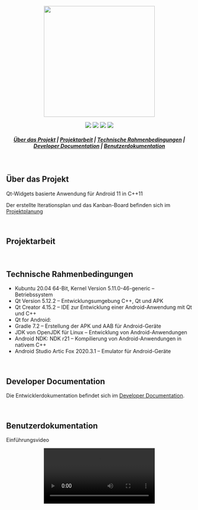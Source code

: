 <p align="center">
<img src=https://user-images.githubusercontent.com/73216174/159570527-90ec47d9-d854-4681-b172-6cd6dca882ef.svg height="300">
</p>

<p align="center">
<img src=https://img.shields.io/badge/Qt-%23217346.svg?style=for-the-badge&logo=Qt&logoColor=white>
<img src=https://img.shields.io/badge/c++-%2300599C.svg?style=for-the-badge&logo=c%2B%2B&logoColor=white>
<img src=https://img.shields.io/badge/Android-3DDC84?style=for-the-badge&logo=android&logoColor=white>
<img src=https://img.shields.io/badge/-KUbuntu-%230079C1?style=for-the-badge&logo=kubuntu&logoColor=white>
</p>



<h5 align="center">
  <a href="#ueber-das-projekt">Über das Projekt</a>  |
  <a href="#projektarbeit">Projektarbeit</a>  |
  <a href="#technische-rahmenbedingungen">Technische Rahmenbedingungen</a>  |
  <a href="#developer-documentation">Developer Documentation</a>  |
  <a href="#benutzerdokumentation">Benutzerdokumentation</a>
</h5>

&nbsp;
## Über das Projekt

Qt-Widgets basierte Anwendung für Android 11 in C++11

Der erstellte Iterationsplan und das Kanban-Board befinden sich im <a href="https://www.notion.so/lavf/500dc47f6e4b41bd9f7bef15dfda4d2f?v=b69bddce8fb74575b77d4303fd16dffb">Projektplanung</a>

&nbsp;
## Projektarbeit

&nbsp;
## Technische Rahmenbedingungen

-	Kubuntu 20.04 64-Bit, Kernel Version 5.11.0-46-generic – Betriebssystem
-	Qt Version 5.12.2 – Entwicklungsumgebung C++, Qt und APK
-	Qt Creator 4.15.2 – IDE zur Entwicklung einer Android-Anwendung mit Qt und C++
-	Qt for Android:
  -	Gradle 7.2 – Erstellung der APK und AAB für Android-Geräte
  -	JDK von OpenJDK für Linux – Entwicklung von Android-Anwendungen
  -	Android NDK: NDK r21 – Kompilierung von Android-Anwendungen in nativem C++
  -	Android Studio Artic Fox 2020.3.1 – Emulator für Android-Geräte


&nbsp;
## Developer Documentation

Die Entwicklerdokumentation befindet sich im <a href="https://lavf.github.io/graview/">Developer Documentation</a>.

&nbsp;
## Benutzerdokumentation

Einführungsvideo

<p align="center">
<video src="https://user-images.githubusercontent.com/73216174/160135469-ebf7dddc-cfad-4852-95ec-f2c72b89b5c3.mp4">
</p>

&nbsp;
